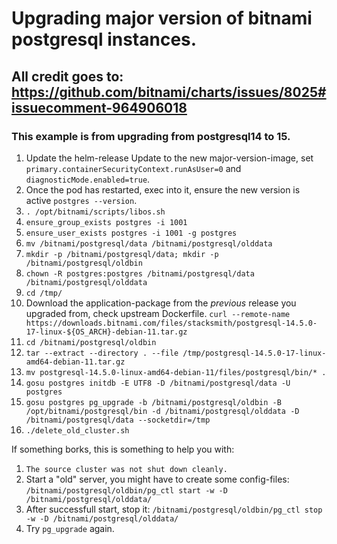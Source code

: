 # Upgrading major version of bitnami postgresql instances.

## All credit goes to: https://github.com/bitnami/charts/issues/8025#issuecomment-964906018

### This example is from upgrading from postgresql14 to 15.

1. Update the helm-release
   Update to the new major-version-image, set `primary.containerSecurityContext.runAsUser=0` and `diagnosticMode.enabled=true`.
2. Once the pod has restarted, exec into it, ensure the new version is active `postgres --version`.
3. `. /opt/bitnami/scripts/libos.sh`
4. `ensure_group_exists postgres -i 1001`
5. `ensure_user_exists postgres -i 1001 -g postgres`
6. `mv /bitnami/postgresql/data /bitnami/postgresql/olddata`
7. `mkdir -p /bitnami/postgresql/data; mkdir -p /bitnami/postgresql/oldbin`
8. `chown -R postgres:postgres /bitnami/postgresql/data /bitnami/postgresql/olddata`
9. `cd /tmp/`
10. Download the application-package from the *previous* release you upgraded from, check upstream Dockerfile.
`curl --remote-name https://downloads.bitnami.com/files/stacksmith/postgresql-14.5.0-17-linux-${OS_ARCH}-debian-11.tar.gz`
11. `cd /bitnami/postgresql/oldbin`
12. `tar --extract --directory . --file /tmp/postgresql-14.5.0-17-linux-amd64-debian-11.tar.gz`
13. `mv postgresql-14.5.0-linux-amd64-debian-11/files/postgresql/bin/* .`
14. `gosu postgres initdb -E UTF8 -D /bitnami/postgresql/data -U postgres`
15. `gosu postgres pg_upgrade -b /bitnami/postgresql/oldbin -B /opt/bitnami/postgresql/bin -d /bitnami/postgresql/olddata -D /bitnami/postgresql/data --socketdir=/tmp`
16. `./delete_old_cluster.sh`


If something borks, this is something to help you with:
1. `The source cluster was not shut down cleanly.`
2. Start a "old" server, you might have to create some config-files:
   `/bitnami/postgresql/oldbin/pg_ctl start -w -D /bitnami/postgresql/olddata/`
3. After successfull start, stop it: `/bitnami/postgresql/oldbin/pg_ctl stop -w -D /bitnami/postgresql/olddata/`
4. Try `pg_upgrade` again.